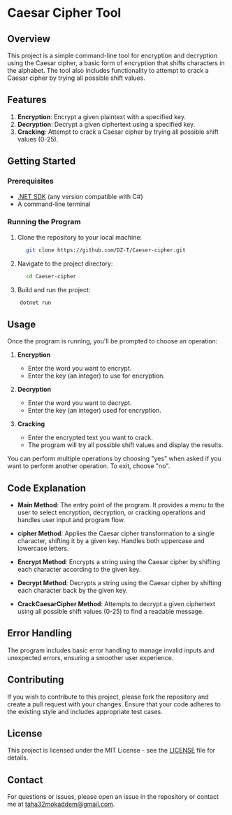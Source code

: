 # Caesar Cipher Tool

## Overview

This project is a simple command-line tool for encryption and decryption using the Caesar cipher, a basic form of encryption that shifts characters in the alphabet. The tool also includes functionality to attempt to crack a Caesar cipher by trying all possible shift values.

## Features

1. **Encryption**: Encrypt a given plaintext with a specified key.
2. **Decryption**: Decrypt a given ciphertext using a specified key.
3. **Cracking**: Attempt to crack a Caesar cipher by trying all possible shift values (0-25).

## Getting Started

### Prerequisites

- [.NET SDK](https://dotnet.microsoft.com/download) (any version compatible with C#)
- A command-line terminal

### Running the Program

1. Clone the repository to your local machine:
  ```bash
        git clone https://github.com/DZ-T/Caeser-cipher.git
  ```

2. Navigate to the project directory:
  ```bash
        cd Caeser-cipher
  ```

3. Build and run the project:

  ```bash
      dotnet run
   ```

## Usage

Once the program is running, you'll be prompted to choose an operation:

1. **Encryption**
   - Enter the word you want to encrypt.
   - Enter the key (an integer) to use for encryption.

2. **Decryption**
   - Enter the word you want to decrypt.
   - Enter the key (an integer) used for encryption.

3. **Cracking**
   - Enter the encrypted text you want to crack.
   - The program will try all possible shift values and display the results.

You can perform multiple operations by choosing "yes" when asked if you want to perform another operation. To exit, choose "no".

## Code Explanation

- **Main Method**: The entry point of the program. It provides a menu to the user to select encryption, decryption, or cracking operations and handles user input and program flow.

- **cipher Method**: Applies the Caesar cipher transformation to a single character, shifting it by a given key. Handles both uppercase and lowercase letters.

- **Encrypt Method**: Encrypts a string using the Caesar cipher by shifting each character according to the given key.

- **Decrypt Method**: Decrypts a string using the Caesar cipher by shifting each character back by the given key.

- **CrackCaesarCipher Method**: Attempts to decrypt a given ciphertext using all possible shift values (0-25) to find a readable message.

## Error Handling

The program includes basic error handling to manage invalid inputs and unexpected errors, ensuring a smoother user experience.

## Contributing

If you wish to contribute to this project, please fork the repository and create a pull request with your changes. Ensure that your code adheres to the existing style and includes appropriate test cases.

## License

This project is licensed under the MIT License - see the [LICENSE](LICENSE) file for details.

## Contact

For questions or issues, please open an issue in the repository or contact me at [taha32mokaddem@gmail.com](mailto:taha32mokaddem@gmail.com).

